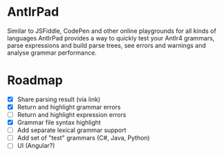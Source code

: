 # AntlrPad

Similar to JSFiddle, CodePen and other online playgrounds for all kinds of languages AntlrPad provides a way to quickly
test your Antlr4 grammars, parse expressions and build parse trees, see errors and warnings and analyse grammar performance.

# Roadmap
- [x] Share parsing result (via link)
- [X] Return and highlight grammar errors
- [ ] Return and highlight expression errors
- [X] Grammar file syntax highlight
- [ ] Add separate lexical grammar support
- [ ] Add set of "test" grammars (C#, Java, Python)
- [ ] UI (Angular?)
